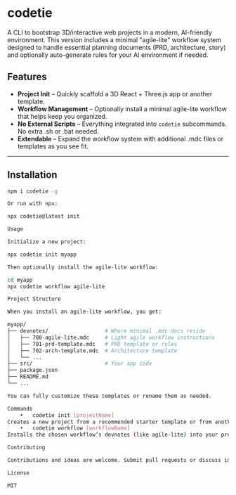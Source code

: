 # codetie

A CLI to bootstrap 3D/interactive web projects in a modern, AI-friendly environment. This version includes a minimal "agile-lite" workflow system designed to handle essential planning documents (PRD, architecture, story) and optionally auto-generate rules for your AI environment if needed.

## Features

- **Project Init** – Quickly scaffold a 3D React + Three.js app or another template.
- **Workflow Management** – Optionally install a minimal agile-lite workflow that helps keep you organized.
- **No External Scripts** – Everything integrated into `codetie` subcommands. No extra .sh or .bat needed.
- **Extendable** – Expand the workflow system with additional .mdc files or templates as you see fit.

---

## Installation

```bash
npm i codetie -g

Or run with npx:

npx codetie@latest init

Usage

Initialize a new project:

npx codetie init myapp

Then optionally install the agile-lite workflow:

cd myapp
npx codetie workflow agile-lite

Project Structure

When you install an agile-lite workflow, you get:

myapp/
├── devnotes/                  # Where minimal .mdc docs reside
│   ├── 700-agile-lite.mdc     # Light agile workflow instructions
│   ├── 701-prd-template.mdc   # PRD template or rules
│   ├── 702-arch-template.mdc  # Architecture template
│   └── ...
├── src/                       # Your app code
├── package.json
├── README.md
└── ...

You can fully customize these templates or rename them as needed.

Commands
    •	codetie init [projectName]
Creates a new project from a recommended starter template or from another template.
    •	codetie workflow [workflowName]
Installs the chosen workflow’s devnotes (like agile-lite) into your project.

Contributing

Contributions and ideas are welcome. Submit pull requests or discuss improvements.

License

MIT